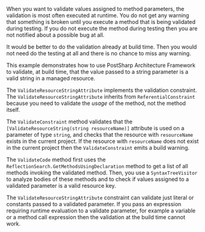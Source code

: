 When you want to validate values assigned to method parameters, the validation  is most often executed at runtime.
You do not get any warning that something is broken until you execute a method that is being validated during testing.
If you do not execute the method during testing then you are not notified about a possible bug at all.

It would be better to do the validation already at build time. Then you would not need do the testing at all
and there is no chance to miss any warning.

This example demonstrates how to use PostSharp Architecture Framework to validate, at build time,
that the value passed to a string parameter is a valid string in a managed resource.

The `ValidateResourceStringAttribute` implements the validation constraint. The `ValidateResourceStringAttribute`
inherits from `ReferentialConstraint` because you need to validate the *usage* of the method, not the method itself. 

The `ValidateConstraint` method validates that the `[ValidateResourceString(string resourceName)]` attribute is used on a parameter of type `string`,
and checks that the resource with `resourceName` exists in the current project. If the resource with `resourceName` does not exist in the current
project then the `ValidateConstraint` emits a build warning. 

The `ValidateCode` method first uses the `ReflectionSearch.GetMethodsUsingDeclaration` method to get a list of 
all methods invoking the validated method. Then, you use a `SyntaxTreeVisitor` to analyze bodies of these methods and to check
if values assigned to a validated parameter is a valid resource key. 

The `ValidateResourceStringAttribute` constraint can validate just literal or constants passed to a validated parameter.
If you pass an expression requiring runtime evaluation to a validate parameter, for example a variable or a method call expression
then the validation at the build time cannot work.